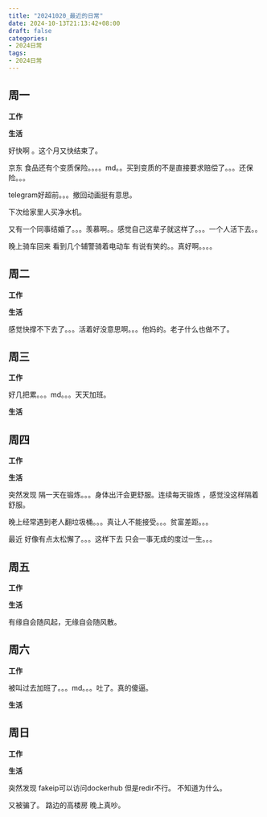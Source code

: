 ```yaml
---
title: "20241020_最近的日常"
date: 2024-10-13T21:13:42+08:00
draft: false
categories:
- 2024日常
tags:
- 2024日常
---
```



## 周一

**工作**



**生活**

好快啊 。这个月又快结束了。

京东 食品还有个变质保险。。。。md。。买到变质的不是直接要求赔偿了。。。还保险。。。

telegram好超前。。。撤回动画挺有意思。

下次给家里人买净水机。

又有一个同事结婚了。。。羡慕啊。。感觉自己这辈子就这样了。。。一个人活下去。。

晚上骑车回来 看到几个辅警骑着电动车 有说有笑的。。真好啊。。。。

## 周二

**工作**



**生活**

感觉快撑不下去了。。。活着好没意思啊。。。他妈的。老子什么也做不了。

## 周三


**工作**

好几把累。。。md。。。天天加班。

**生活**


## 周四


**工作**



**生活**

突然发现 隔一天在锻炼。。。身体出汗会更舒服。连续每天锻炼 ，感觉没这样隔着舒服。

晚上经常遇到老人翻垃圾桶。。。真让人不能接受。。。贫富差距。。。

最近 好像有点太松懈了。。。这样下去 只会一事无成的度过一生。。。


## 周五


**工作**



**生活**

有缘自会随风起，无缘自会随风散。

## 周六


**工作**

被叫过去加班了。。。md。。。吐了。真的傻逼。

**生活**



## 周日


**工作**



**生活**

突然发现 fakeip可以访问dockerhub 但是redir不行。 不知道为什么。

又被骗了。 路边的高楼房 晚上真吵。



